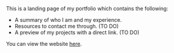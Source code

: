 This is a landing page of my portfolio which contains the following:

* A summary of who I am and my experience.
* Resources to contact me through. (TO DO)
* A preview of my projects with a direct link. (TO DO)

You can view the website [here](https://danielcoombs005.github.io/portfolio/).
